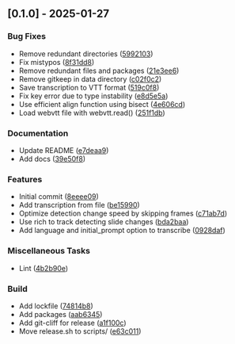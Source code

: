 ## [0.1.0] - 2025-01-27

### Bug Fixes

- Remove redundant directories ([5992103](https://github.com/vince-test-org/changelog-generator-example/commit/59921031ef8d5223a8847a653542954b17f7613d))
- Fix mistypos ([8f31dd8](https://github.com/vince-test-org/changelog-generator-example/commit/8f31dd8ed5d25df89e969869d8ba70bf18af01e8))
- Remove redundant files and packages ([21e3ee6](https://github.com/vince-test-org/changelog-generator-example/commit/21e3ee60fdb07cb0695d7d7dbe7faf1e0bcb29e4))
- Remove gitkeep in data directory ([c02f0c2](https://github.com/vince-test-org/changelog-generator-example/commit/c02f0c2c2ff47e6d33fb361ecdd8d64d61a8ae66))
- Save transcription to VTT format ([519c0f8](https://github.com/vince-test-org/changelog-generator-example/commit/519c0f8cedfa7d9e2fd5f34846fcf9cef45914f9))
- Fix key error due to type instability ([e8d5e5a](https://github.com/vince-test-org/changelog-generator-example/commit/e8d5e5ace86c33841b80ab0a4603dd76e1073e1d))
- Use efficient align function using bisect ([4e606cd](https://github.com/vince-test-org/changelog-generator-example/commit/4e606cdcb5ec7f10f93dfd92fd0f5cb0b89edb8f))
- Load webvtt file with webvtt.read() ([251f1db](https://github.com/vince-test-org/changelog-generator-example/commit/251f1db08f0ecddf00f7f3391c40fdd80aa9b71d))

### Documentation

- Update README ([e7deaa9](https://github.com/vince-test-org/changelog-generator-example/commit/e7deaa9712d14e7cb0fe037e9aab5204c4c9d490))
- Add docs ([39e50f8](https://github.com/vince-test-org/changelog-generator-example/commit/39e50f8c676f7f2f0335392be56e4c0c3d520371))

### Features

- Initial commit ([8eeee09](https://github.com/vince-test-org/changelog-generator-example/commit/8eeee09b5a93cfb305b9183d04568415590ec36c))
- Add transcription from file ([be15990](https://github.com/vince-test-org/changelog-generator-example/commit/be15990b33fee1a44c1c4c971ff52d65f3040627))
- Optimize detection change speed by skipping frames ([c71ab7d](https://github.com/vince-test-org/changelog-generator-example/commit/c71ab7df2015c9b2266d3928e65d37d37dba31d0))
- Use rich to track detecting slide changes ([bda2baa](https://github.com/vince-test-org/changelog-generator-example/commit/bda2baa6b8df07a87d217ec2454ca7b26600e574))
- Add language and initial_prompt option to transcribe ([0928daf](https://github.com/vince-test-org/changelog-generator-example/commit/0928dafaa62b59957c06e88eeaaeca35586eb2ba))

### Miscellaneous Tasks

- Lint ([4b2b90e](https://github.com/vince-test-org/changelog-generator-example/commit/4b2b90e7e4e668ad099e52637923f222cd6370f8))

### Build

- Add lockfile ([74814b8](https://github.com/vince-test-org/changelog-generator-example/commit/74814b874b49f787788fff41aadbeefcf7f9bccd))
- Add packages ([aab6345](https://github.com/vince-test-org/changelog-generator-example/commit/aab63450b1bae41cb400db2992061786d3644579))
- Add git-cliff for release ([a1f100c](https://github.com/vince-test-org/changelog-generator-example/commit/a1f100c6e39e44accf1ec07c4d2351061fd461b9))
- Move release.sh to scripts/ ([e63c011](https://github.com/vince-test-org/changelog-generator-example/commit/e63c0116fe200552fafef9c3e157f721b276e4fe))

<!-- generated by git-cliff -->
